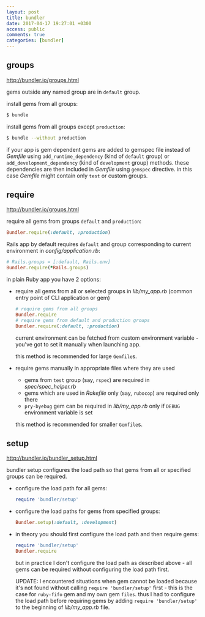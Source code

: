 ```yaml
---
layout: post
title: bundler
date: 2017-04-17 19:27:01 +0300
access: public
comments: true
categories: [bundler]
---
```


<!-- more -->

groups
------

<http://bundler.io/groups.html>

gems outside any named group are in `default` group.

install gems from all groups:

```sh
$ bundle
```

install gems from all groups except `production`:

```sh
$ bundle --without production
```

if your app is gem dependent gems are added to gemspec file instead of
_Gemfile_ using `add_runtime_dependency` (kind of `default` group) or
`add_development_dependency` (kind of `development` group) methods.
these dependencies are then included in _Gemfile_ using `gemspec` directive.
in this case _Gemfile_ might contain only `test` or custom groups.

require
-------

<http://bundler.io/groups.html>

require all gems from groups `default` and `production`:

```ruby
Bundler.require(:default, :production)
```

Rails app by default requires `default` and group corresponding to
current environment in _config/application.rb_:

```ruby
# Rails.groups = [:default, Rails.env]
Bundler.require(*Rails.groups)
```

in plain Ruby app you have 2 options:

- require all gems from all or selected groups in _lib/my_app.rb_
  (common entry point of CLI application or gem)

  ```ruby
  # require gems from all groups
  Bundler.require
  # require gems from default and production groups
  Bundler.require(:default, :production)
  ```

  current environment can be fetched from custom environment
  variable - you've got to set it manually when launching app.

  this method is recommended for large `Gemfile`s.

- require gems manually in appropriate files where they are used

  - gems from `test` group (say, `rspec`) are required in
    _spec/spec_helper.rb_
  - gems which are used in _Rakefile_ only (say, `rubocop`) are
    required only there
  - `pry-byebug` gem can be required in _lib/my_app.rb_ only if
    `DEBUG` environment variable is set

  this method is recommended for smaller `Gemfile`s.

setup
-----

<http://bundler.io/bundler_setup.html>

bundler setup configures the load path so that gems from all or specified groups
can be required.

- configure the load path for all gems:

  ```ruby
  require 'bundler/setup'
  ```

- configure the load paths for gems from specified groups:

  ```ruby
  Bundler.setup(:default, :development)
  ```

- in theory you should first configure the load path and then require gems:

  ```ruby
  require 'bundler/setup'
  Bundler.require
  ```

  but in practice I don't configure the load path as described above -
  all gems can be required without configuring the load path first.

  UPDATE: I encountered situations when gem cannot be loaded because it's
          not found without calling `require 'bundler/setup'` first -
          this is the case for `ruby-fifo` gem and my own gem `files`.
          thus I had to configure the load path before requiring gems by adding
          `require 'bundler/setup'` to the beginning of _lib/my_app.rb_ file.
